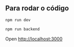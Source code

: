 ## Para rodar o código 

```bash
npm run dev

npm run backend
```

Open [http://localhost:3000](http://localhost:3000)



